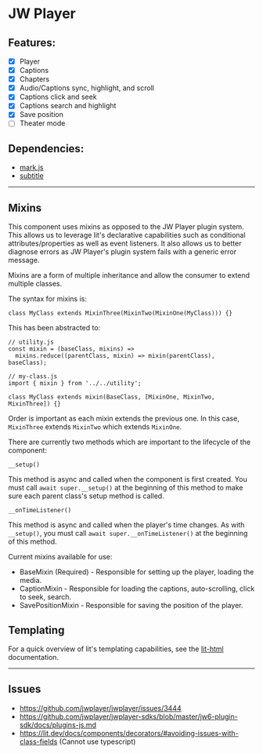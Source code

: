 # JW Player

## Features:

* [X] Player
* [X] Captions
* [X] Chapters
* [X] Audio/Captions sync, highlight, and scroll
* [X] Captions click and seek
* [X] Captions search and highlight
* [X] Save position
* [ ] Theater mode

## Dependencies:
* [mark.js](https://github.com/julmot/mark.js/)
* [subtitle](https://github.com/gsantiago/subtitle.js)

---

## Mixins

This component uses mixins as opposed to the JW Player plugin system. This allows us to leverage lit's declarative capabilities such as conditional attributes/properties as well as event listeners. It also allows us to better diagnose errors as JW Player's plugin system fails with a generic error message.

Mixins are a form of multiple inheritance and allow the consumer to extend multiple classes.

The syntax for mixins is:

```
class MyClass extends MixinThree(MixinTwo(MixinOne(MyClass))) {}
```

This has been abstracted to:

```
// utility.js
const mixin = (baseClass, mixins) =>
  mixins.reduce((parentClass, mixin) => mixin(parentClass), baseClass);
```

```
// my-class.js
import { mixin } from '../../utility';

class MyClass extends mixin(BaseClass, [MixinOne, MixinTwo, MixinThree]) {}
```

Order is important as each mixin extends the previous one. In this case, `MixinThree` extends `MixinTwo` which extends `MixinOne`.

There are currently two methods which are important to the lifecycle of the component:

`__setup()`

This method is async and called when the component is first created. You must call `await super.__setup()` at the beginning of this method to make sure each parent class's setup method is called.

`__onTimeListener()`

This method is async and called when the player's time changes. As with `__setup()`, you must call `await super.__onTimeListener()` at the beginning of this method.

Current mixins available for use:
* BaseMixin (Required) - Responsible for setting up the player, loading the media.
* CaptionMixin - Responsible for loading the captions, auto-scrolling, click to seek, search.
* SavePositionMixin - Responsible for saving the position of the player.

## Templating

For a quick overview of lit's templating capabilities, see the [lit-html](https://lit.dev/docs/templates/overview/) documentation.

---

## Issues

* https://github.com/jwplayer/jwplayer/issues/3444
* https://github.com/jwplayer/jwplayer-sdks/blob/master/jw6-plugin-sdk/docs/plugins-js.md
* https://lit.dev/docs/components/decorators/#avoiding-issues-with-class-fields (Cannot use typescript)